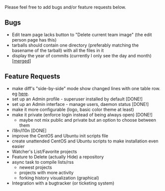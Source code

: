 Please feel free to add bugs and/or feature requests below.

## Bugs
* Edit team page lacks button to "Delete current team image" (the edit person page has this)
* tarballs should contain one directory (preferably matching the basename of the tarball) with all the files in it
* display the year of commits (currently I only see the day and month) [[merged](http://gitorious.org/gitorious/mainline/commit/30f136bb75230b2d607bbe64581e60624a5e9269)]

## Feature Requests
* make diff's "side-by-side" mode show changed lines with one table row. eg [here](http://gitorious.org/wfpl/wfpl/commit/532d75b922c5e4e2e39172b6fe3c4b2153ffc28d?diffmode=sidebyside).
* set up an Admin profile - superuser installed by default [DONE!]
* set up an Admin interface - manage users, daemon status [DONE!]
* make it more configurable (logo, basic color theme at least)
* make it private (enforce login instead of being always open) [DONE!]
    * maybe not mix public and private but an option to choose between them
* i18n/l10n [DONE]
* improve the CentOS and Ubuntu init scripts file
* create unattended CentOS and Ubuntu scripts to make installation even easier
* Watcher's List/Favorite projects
* Feature to Delete (actually Hide) a repository
* async task to compile lists/rss
    * newest projects
    * projects with more activity
    * forking history visualization (graphical)
* Integration with a bugtracker (or ticketing system)